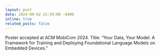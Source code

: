 ```yaml
---
layout: post
date: 2024-09-02 15:59:00 -0400
inline: true
related_posts: false
---
```


Poster accepted at ACM MobiCom 2024. Title: “Your Data, Your Model: A Framework for Training and Deploying Foundational Language Models on Embedded Devices.”